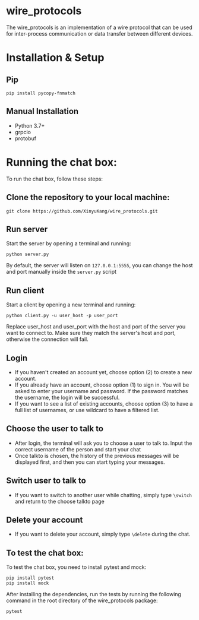 # wire_protocols
The wire_protocols is an implementation of a wire protocol that can be used for inter-process communication or data transfer between different devices. 

# Installation & Setup

## Pip
```
pip install pycopy-fnmatch
```

## Manual Installation
- Python 3.7+
- grpcio
- protobuf

# Running the chat box:
To run the chat box, follow these steps:
## Clone the repository to your local machine:
```
git clone https://github.com/XinyuKang/wire_protocols.git
```

## Run server
Start the server by opening a terminal and running:
```
python server.py
```
By default, the server will listen on `127.0.0.1:5555`, you can change the host and port manually inside the `server.py` script

## Run client
Start a client by opening a new terminal and running:
```
python client.py -u user_host -p user_port
```
Replace user_host and user_port with the host and port of the server you want to connect to. Make sure they match the server's host and port, otherwise the connection will fail.

## Login
- If you haven't created an account yet, choose option (2) to create a new account.
- If you already have an account, choose option (1) to sign in. You will be asked to enter your username and password. If the password matches the username, the login will be successful.
- If you want to see a list of existing accounts, choose option (3) to have a full list of usernames, or use wildcard to have a filtered list.

## Choose the user to talk to
- After login, the terminal will ask you to choose a user to talk to. Input the correct username of the person and start your chat
- Once talkto is chosen, the history of the previous messages will be displayed first, and then you can start typing your messages.

## Switch user to talk to
- If you want to switch to another user while chatting, simply type `\switch` and return to the choose talkto page

## Delete your account
- If you want to delete your account, simply type `\delete` during the chat.



## To test the chat box:
To test the chat box, you need to install pytest and mock:
```
pip install pytest
pip install mock
```
After installing the dependencies, run the tests by running the following command in the root directory of the wire_protocols package:
```
pytest
```